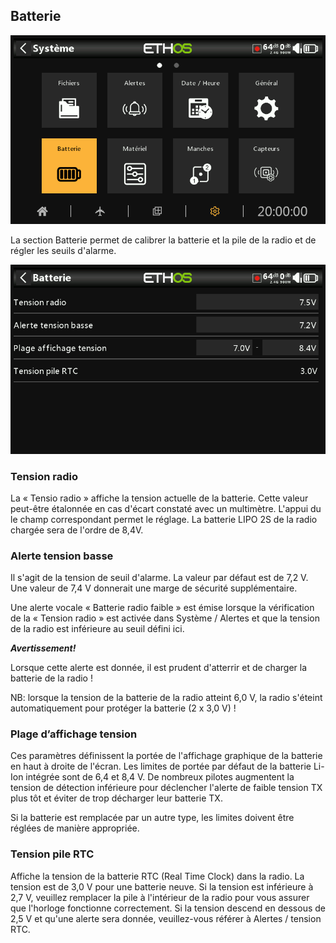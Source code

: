 ## Batterie

![Icône Batterie](../assets/system-icon-battery.png)

La section Batterie permet de calibrer la batterie et la pile de la radio et de régler les seuils d'alarme.

![Batterie](../assets/system-battery.png)

### Tension radio

La « Tensio radio » affiche la tension actuelle de la batterie. Cette valeur peut-être étalonnée en cas d'écart constaté avec un multimètre. L'appui du le champ correspondant permet le réglage. La batterie LIPO 2S de la radio chargée sera de l'ordre de 8,4V.

### Alerte tension basse

Il s'agit de la tension de seuil d'alarme. La valeur par défaut est de 7,2 V. Une valeur de 7,4 V donnerait une marge de sécurité supplémentaire.

Une alerte vocale « Batterie radio faible » est émise lorsque la vérification de la « Tension radio » est activée dans Système / Alertes et que la tension de la radio est inférieure au seuil défini ici.

_**Avertissement!**_

Lorsque cette alerte est donnée, il est prudent d'atterrir et de charger la batterie de la radio !

NB:  lorsque la tension de la batterie de la radio atteint 6,0 V, la radio s'éteint automatiquement pour protéger la batterie (2 x 3,0 V) !

### Plage d’affichage tension

Ces paramètres définissent la portée de l'affichage graphique de la batterie en haut à droite de l'écran. Les limites de portée par défaut de la batterie Li-Ion intégrée sont de 6,4 et 8,4 V. De nombreux pilotes augmentent la tension de détection inférieure pour déclencher l'alerte de faible tension TX plus tôt et éviter de trop décharger leur batterie TX.

Si la batterie est remplacée par un autre type, les limites doivent être réglées de manière appropriée.

### Tension pile RTC

Affiche la tension de la batterie RTC (Real Time Clock) dans la radio. La tension est de 3,0 V pour une batterie neuve. Si la tension est inférieure à 2,7 V, veuillez remplacer la pile à l'intérieur de la radio pour vous assurer que l'horloge fonctionne correctement. Si la tension descend en dessous de 2,5 V et qu'une alerte sera donnée, veuillez-vous référer à Alertes / tension RTC.
